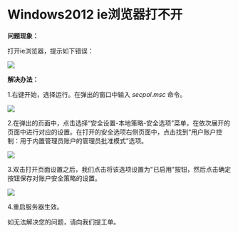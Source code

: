 # Windows2012 ie浏览器打不开
**问题现象：**

打开ie浏览器，提示如下错误：

![](https://github.com/jdcloudcom/cn/blob/edit/image/Elastic-Compute/Virtual-Machine/Windows/Windows2012%20ie%E6%B5%8F%E8%A7%88%E5%99%A8%E6%89%93%E4%B8%8D%E5%BC%8001.png)

**解决办法：**

1.右键开始，选择运行。在弹出的窗口中输入 *secpol.msc* 命令。

![](https://github.com/jdcloudcom/cn/blob/edit/image/Elastic-Compute/Virtual-Machine/Windows/Windows2012%20ie%E6%B5%8F%E8%A7%88%E5%99%A8%E6%89%93%E4%B8%8D%E5%BC%8002.png)

2.在弹出的页面中，点击选择“安全设置-本地策略-安全选项”菜单，在依次展开的页面中进行对应的设置。在打开的安全选项右侧页面中，点击找到“用户账户控制：用于内置管理员账户的管理员批准模式”选项。

![](https://github.com/jdcloudcom/cn/blob/edit/image/Elastic-Compute/Virtual-Machine/Windows/Windows2012%20ie%E6%B5%8F%E8%A7%88%E5%99%A8%E6%89%93%E4%B8%8D%E5%BC%8004.png)

3.双击打开页面设置之后，我们点击将该选项设置为"已启用"按钮，然后点击确定按钮保存对账户安全策略的设置。

![](https://github.com/jdcloudcom/cn/blob/edit/image/Elastic-Compute/Virtual-Machine/Windows/Windows2012%20ie%E6%B5%8F%E8%A7%88%E5%99%A8%E6%89%93%E4%B8%8D%E5%BC%8005.png)

4.重启服务器生效。



如无法解决您的问题，请向我们提工单。
